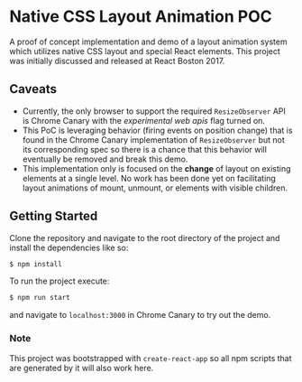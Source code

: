 # Native CSS Layout Animation POC
A proof of concept implementation and demo of a layout animation system which utilizes native CSS layout and special React elements. This project was initially discussed and released at React Boston 2017.

## Caveats
* Currently, the only browser to support the required `ResizeObserver` API is Chrome Canary with the *experimental web apis* flag turned on.
* This PoC is leveraging behavior (firing events on position change) that is found in the Chrome Canary implementation of `ResizeObserver` but not its corresponding spec so there is a chance that this behavior will eventually be removed and break this demo.
* This implementation only is focused on the **change** of layout on existing elements at a single level. No work has been done yet on facilitating layout animations of mount, unmount, or elements with visible children.

## Getting Started
Clone the repository and navigate to the root directory of the project and install the dependencies like so:

```bash
$ npm install
```

To run the project execute:

```bash
$ npm run start
```

and navigate to `localhost:3000` in Chrome Canary to try out the demo.

### Note

This project was bootstrapped with `create-react-app` so all npm scripts that are generated by it will also work here.